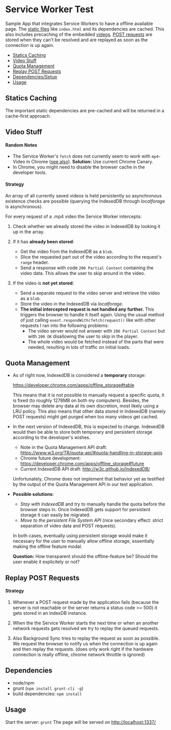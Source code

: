 # Service Worker Test

Sample App that integrates Service Workers to have a offline available page. The [static files](#statics-caching) like `index.html` and its dependencies are cached. This also includes precaching of the embedded [videos](#video-stuff). [POST requests](#replay-post-requests) are stored when they can't be resolved and are replayed as soon as the connection is up again.

- [Statics Caching](#statics-caching)
- [Video Stuff](#video-stuff)
- [Quota Management](#quota-management)
- [Replay POST Requests](#replay-post-requests)
- [Dependencies/Setup](#dependencies)
- [Usage](#usage)



## Statics Caching

The important static dependencies are pre-cached and will be returned in a cache-first approach.



## Video Stuff

#### Random Notes
- The Service Worker's `fetch` does not currently seem to work with `mp4`-Video in Chrome ([see also](https://bugs.chromium.org/p/chromium/issues/detail?id=546076)). **Solution:** Use current Chrome Canary.
- In Chrome, you might need to disable the browser cache in the developer tools.

#### Strategy
An array of all currently saved videos is held persistently so asynchronous existence checks are possible (querying the IndexedDB through _localforage_ is asynchronous).

For every request of a .mp4 video the Service Worker intercepts:

1. Check whether we already stored the video in IndexedDB by looking it up in the array.

2. If it has **already been stored**:
   - Get the video from the IndexedDB as a `blob`.
   - Slice the requested part out of the video according to the request's `range` header.
   - Send a response with code `206 Partial Content` containing the video data. This allows the user to skip around in the video.
   
3. If the video is **not yet stored**:
   - Send a separate request to the video server and retrieve the video as a `blob`.
   - Store the video in the IndexedDB via *localforage*.
   - **The initial intercepted request is not handled any further.** This triggers the browser to handle it itself again. Using the usual method of just calling `event.respondWith(fetch(request))` like with other requests I ran into the following problems:
     - The video server would not answer with `206 Partial Content` but with `200 OK` disallowing the user to skip in the player.
     - The whole video would be fetched instead of the parts that were needed, resulting in lots of traffic on initial loads.

## Quota Management
- As of right now, IndexedDB is considered a **temporary** storage:
  
  https://developer.chrome.com/apps/offline_storage#table
  
  This means that it is not possible to manually request a specific quota, it is fixed (to roughly 1278MB on both my computers).
  Besides, the browser may delete any data at its own discretion, most likely using a LRU policy.
  This also means that other data stored in IndexedDB (namely POST requests) might get purged when too many videos get cached.
- In the next version of IndexedDB, this is expected to change. IndexedDB would then be able to store both temporary and persistent storage according to the developer's wishes.
  - Note in the Quota Management API draft: https://www.w3.org/TR/quota-api/#quota-handling-in-storage-apis
  - Chrome future development: https://developer.chrome.com/apps/offline_storage#future
  - Current IndexedDB API draft: http://w3c.github.io/IndexedDB/
  
  Unfortunately, Chrome does not implement that behavior yet as testified by the output of the Quota Management API in our test application.

- **Possible solutions**:
  - *Stay with IndexedDB* and try to manually handle the quota before the browser steps in.
    Once IndexedDB gets support for persistent storage it can easily be migrated.
  - *Move to the persistent File System API* (nice secondary effect: strict separation of video data and POST requests).

  In both cases, eventually using persistent storage would make it necessary for the user to manually allow offline storage, essentially making the offline feature modal.
  
  **Question:** How transparent should the offline-feature be? Should the user enable it explicitely or not?

## Replay POST Requests

#### Strategy

1. Whenever a POST request made by the application fails (because the server is not reachable or the server returns a status code >= 500) it gets stored in an indexDB instance.

2. When the the Service Worker starts the next time or when an another network requests gets resolved we try to replay the queued requests.

3. Also Background Sync tries to replay the request as soon as possible. We request the browser to notify us when the connection is up again and then replay the requests. (does only work right if the hardware connection is really offline, chrome network throttle is ignored)



## Dependencies

- node/npm
- grunt (```npm install grunt-cli -g```)
- build dependencies: ```npm install```


## Usage

Start the server: ```grunt```
The page will be served on [http://localhost:1337/](http://localhost:1337/)

